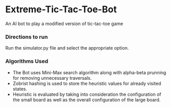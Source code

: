 # Extreme-Tic-Tac-Toe-Bot
An AI bot to play a modified version of tic-tac-toe game

### Directions to run
Run the simulator.py file and select the appropriate option.

### Algorithms Used
- The Bot uses Mini-Max search algorithm along with alpha-beta prunning for removing unnecessary traversals.
- Zobrist hashing is used to store the heuristic values for already visited states.
- Heuristic is evaluated by taking into consideration the configuration of the small board as well as the overall configuration of the large board.

